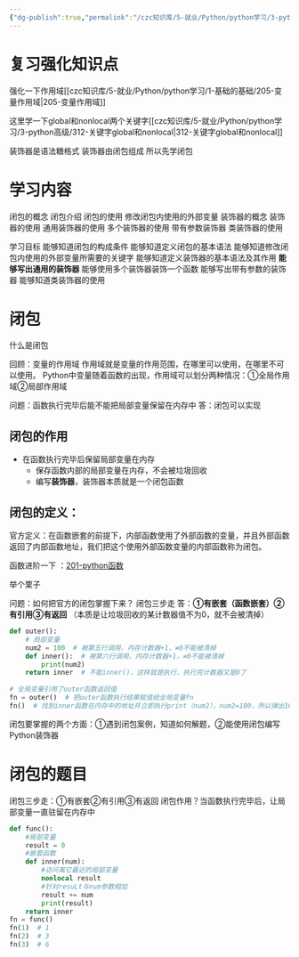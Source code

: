 ```yaml
---
{"dg-publish":true,"permalink":"/czc知识库/5-就业/Python/python学习/3-python高级/321-闭包（装饰器的原理）/","dgPassFrontmatter":true,"created":"2024-12-02T20:09:16.309+08:00","updated":"2024-12-08T13:11:38.670+08:00"}
---
```



# 复习强化知识点

强化一下作用域[[czc知识库/5-就业/Python/python学习/1-基础的基础/205-变量作用域\|205-变量作用域]]

这里学一下global和nonlocal两个关键字[[czc知识库/5-就业/Python/python学习/3-python高级/312-关键字global和nonlocal\|312-关键字global和nonlocal]]



装饰器是语法糖格式
装饰器由闭包组成
所以先学闭包

# 学习内容
闭包的概念
	闭包介绍
	闭包的使用
	修改闭包内使用的外部变量
装饰器的概念
	装饰器的使用
	通用装饰器的使用
	多个装饰器的使用
	带有参数装饰器
	类装饰器的使用

学习目标
	能够知道闭包的构成条件
	能够知道定义闭包的基本语法
	能够知道修改闭包内使用的外部变量所需要的关键字
	能够知道定义装饰器的基本语法及其作用
	**能够写出通用的装饰器**
	能够使用多个装饰器装饰一个函数
	能够写出带有参数的装饰器
	能够知道类装饰器的使用

# 闭包

什么是闭包

回顾：变量的作用域
	作用域就是变量的作用范围，在哪里可以使用，在哪里不可以使用。
	Python中变量随着函数的出现，作用域可以划分两种情况：①全局作用域②局部作用域

问题：函数执行完毕后能不能把局部变量保留在内存中
答：闭包可以实现

## 闭包的作用
- 在函数执行完毕后保留局部变量在内存
	- 保存函数内部的局部变量在内存，不会被垃圾回收
	- 编写**装饰器**，装饰器本质就是一个闭包函数

## **闭包的定义：**
官方定义：在函数嵌套的前提下，内部函数使用了外部函数的变量，并且外部函数返回了内部函数地址，我们把这个使用外部函数变量的内部函数称为闭包。

函数进阶一下 ：[201-python函数](201-python函数.md)

举个栗子

问题：如何把官方的闭包掌握下来？
闭包三步走
答：**①有嵌套（函数嵌套）②有引用③有返回**
（本质是让垃圾回收的某计数器值不为0，就不会被清掉）
```python
def outer():
	# 局部变量
	num2 = 100  # 被第五行调用，内存计数器+1，≠0不能被清掉
	def inner():  # 被第六行调用，内存计数器+1，≠0不能被清掉
		print(num2)
	return inner  # 不能inner()，这样就是执行，执行完计数器又是0了
	
# 全局变量引用了outer函数返回值
fn = outer()  # 把outer函数执行结果赋值给全局变量fn
fn()  # 找到inner函数在内存中的地址并立即执行print（num2），num2=100，所以弹出100
```

闭包要掌握的两个方面：①遇到闭包案例，知道如何解题，②能使用闭包编写Python装饰器




# 闭包的题目

闭包三步走：①有嵌套②有引用③有返回
闭包作用？当函数执行完毕后，让局部变量一直驻留在内存中
```python
def func():
	#局部变量
	result = 0
	#嵌套函数
	def inner(num):
		#访问离它最近的局部变量
		nonlocal result
		#针对resuLt与num参数相加
		result += num
		print(result)
	return inner
fn = func()
fn(1)  # 1
fn(2)  # 3
fn(3)  # 6
```

